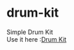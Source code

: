# drum-kit
Simple Drum Kit<br>
Use it here :<a href="https://adidevs.github.io/drum-kit/">Drum Kit</a>
